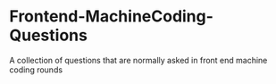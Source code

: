 # Frontend-MachineCoding-Questions
A collection of questions that are normally asked in front end machine coding rounds
